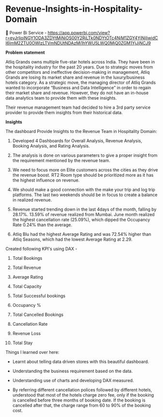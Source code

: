 # Revenue-Insights-in-Hospitality-Domain

🔷 Power Bi Service - https://app.powerbi.com/view?r=eyJrIjoiNGY1ODA3ZDYtMjNiOS00Y2RjLTk0NDYtOTc4NjM1ZGY4YjNjIiwidCI6ImM2ZTU0OWIzLTVmNDUtNDAzMi1hYWU5LWQ0MjQ0ZGM1YjJjNCJ9

**Problem statement**

Atliq Grands owns multiple five-star hotels across India. They have been in the hospitality industry for the past 20 years. Due to strategic moves from other competitors and ineffective decision-making in management, Atliq Grands are losing its market share and revenue in the luxury/business hotels category. As a strategic move, the managing director of Atliq Grands wanted to incorporate “Business and Data Intelligence” in order to regain their market share and revenue. However, they do not have an in-house data analytics team to provide them with these insights.

Their revenue management team had decided to hire a 3rd party service provider to provide them insights from their historical data.

**Insights**

The dashboard Provide Insights to the Revenue Team in Hospitality Domain:

 1. Developed 4 Dashboards for Overall Analysis, Revenue Analysis, Booking Analysis, and Rating Analysis.
    
2. The analysis is done on various parameters to give a proper insight from the requirement mentioned by the revenue team.
  
3. We need to focus more on Elite customers across the cities as they drive the revenue boost. RT2 Room type should be prioritized more as it has the highest influence on revenue.
   
4. We should make a good connection with the make your trip and log trip platforms. The last two weekends should be in focus to create a balance in realized revenue.
   
5. Revenue started trending down in the last 4days of the month, falling by 28.17%.
13.59% of revenue realized from Mumbai. June month realized the highest cancellation rate (25.09%), which dipped the Occupancy Rate 0.24% than the average.
   
6. Atliq Blu had the highest Average Rating and was 72.54% higher than Atliq Seasons, which had the lowest Average Rating at 2.29.


Created following KPI's using DAX -

1. Total Bookings
 
2. Total Revenue
   
3. Average Rating
   
4. Total Capacity
   
5. Total Successful bookings
   
6. Occupancy %
   
7. Total Cancelled Bookings
   
8. Cancellation Rate
   
9. Revenue Loss
    
10. Total Stay

Things I learned over here:

* Learnt about telling data driven stores with this beautiful dashboard.
   
* Understanding the business requirement based on the data.
   
* Understanding use of charts and developing DAX measured.

* By referring different cancellation polices followed by different hotels, understood that most of the hotels charge zero fee, only if the booking is cancelled before three months of booking date. If the booking is cancelled after that, the charge range from 60 to 90% of the booking cost.
